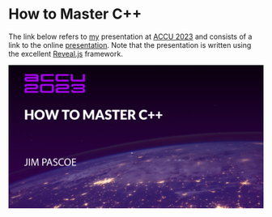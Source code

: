 # How to Master C++

The link below refers to [my](http://www.james-pascoe.com) presentation at
[ACCU 2023](https://accu.digital-medium.co.uk/session/how-to-master-c++/)
and consists of a link to the online [presentation](http://jamespascoe.github.io/accu2023-mindset). Note
that the presentation is written using the excellent [Reveal.js](https://github.com/hakimel/reveal.js/)
framework.

[![How to Master C++](media/title-slide.png)](http://jamespascoe.github.io/accu2023-mindset)
